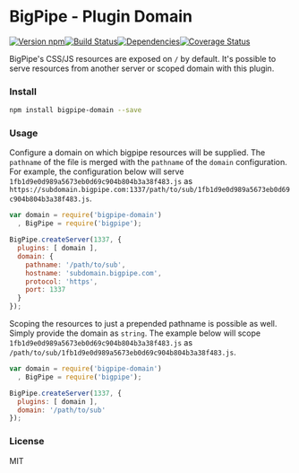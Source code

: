 # BigPipe - Plugin Domain

[![Version npm][version]](http://browsenpm.org/package/bigpipe-domain)[![Build Status][build]](https://travis-ci.org/bigpipe/plugin-domain)[![Dependencies][david]](https://david-dm.org/bigpipe/plugin-domain)[![Coverage Status][cover]](https://coveralls.io/r/bigpipe/plugin-domain?branch=master)

[version]: http://img.shields.io/npm/v/bigpipe-domain.svg?style=flat-square
[build]: http://img.shields.io/travis/bigpipe/plugin-domain/master.svg?style=flat-square
[david]: https://img.shields.io/david/bigpipe/plugin-domain.svg?style=flat-square
[cover]: http://img.shields.io/coveralls/bigpipe/plugin-domain/master.svg?style=flat-square

BigPipe's CSS/JS resources are exposed on `/` by default. It's possible to serve
resources from another server or scoped domain with this plugin.

### Install

```bash
npm install bigpipe-domain --save
```

### Usage

Configure a domain on which bigpipe resources will be supplied. The `pathname` of
the file is merged with the `pathname` of the `domain` configuration. For example,
the configuration below will serve `1fb1d9e0d989a5673eb0d69c904b804b3a38f483.js` as
`https://subdomain.bigpipe.com:1337/path/to/sub/1fb1d9e0d989a5673eb0d69c904b804b3a38f483.js`.

```js
var domain = require('bigpipe-domain')
  , BigPipe = require('bigpipe');

BigPipe.createServer(1337, {
  plugins: [ domain ],
  domain: {
    pathname: '/path/to/sub',
    hostname: 'subdomain.bigpipe.com',
    protocol: 'https',
    port: 1337
  }
});
```

Scoping the resources to just a prepended pathname is possible as well. Simply
provide the domain as `string`. The example below will scope
`1fb1d9e0d989a5673eb0d69c904b804b3a38f483.js` as
`/path/to/sub/1fb1d9e0d989a5673eb0d69c904b804b3a38f483.js`.

```js
var domain = require('bigpipe-domain')
  , BigPipe = require('bigpipe');

BigPipe.createServer(1337, {
  plugins: [ domain ],
  domain: '/path/to/sub'
});
```

### License

MIT